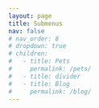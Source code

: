 ```yaml
---
layout: page
title: Submenus
nav: false
# nav_order: 8
# dropdown: true
# children:
#   - title: Pets
#     permalink: /pets/
#   - title: divider
#   - title: Blog
#     permalink: /blog/
---
```

